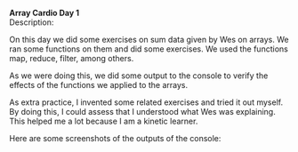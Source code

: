 <strong>Array Cardio Day 1</strong><br> 
Description:

On this day we did some exercises on sum data given by Wes on arrays.
We ran some functions on them and did some exercises. We used the functions
map, reduce, filter, among others.

As we were doing this, we did some output to the console to verify the effects
of the functions we applied to the arrays.

As extra practice, I invented some related exercises and tried it out myself. By
doing this, I could assess that I understood what Wes was explaining.
This helped me a lot because I am a kinetic learner.

Here are some screenshots of the outputs of the console:
